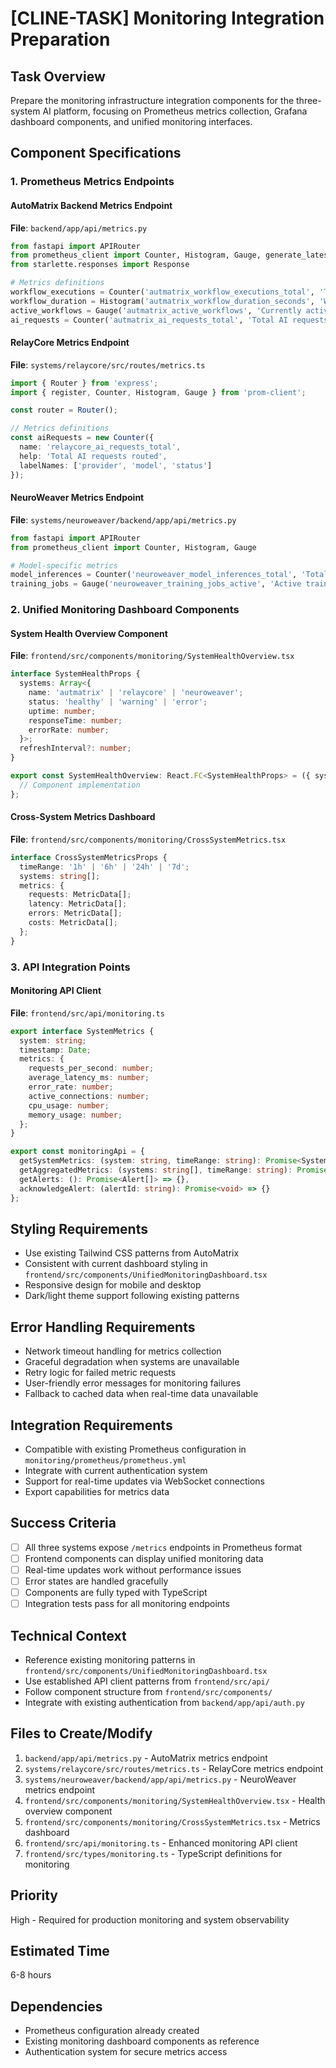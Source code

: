 # [CLINE-TASK] Monitoring Integration Preparation

## Task Overview
Prepare the monitoring infrastructure integration components for the three-system AI platform, focusing on Prometheus metrics collection, Grafana dashboard components, and unified monitoring interfaces.

## Component Specifications

### 1. Prometheus Metrics Endpoints

#### AutoMatrix Backend Metrics Endpoint
**File**: `backend/app/api/metrics.py`
```python
from fastapi import APIRouter
from prometheus_client import Counter, Histogram, Gauge, generate_latest
from starlette.responses import Response

# Metrics definitions
workflow_executions = Counter('autmatrix_workflow_executions_total', 'Total workflow executions', ['status', 'template'])
workflow_duration = Histogram('autmatrix_workflow_duration_seconds', 'Workflow execution duration')
active_workflows = Gauge('autmatrix_active_workflows', 'Currently active workflows')
ai_requests = Counter('autmatrix_ai_requests_total', 'Total AI requests', ['provider', 'model'])
```

#### RelayCore Metrics Endpoint
**File**: `systems/relaycore/src/routes/metrics.ts`
```typescript
import { Router } from 'express';
import { register, Counter, Histogram, Gauge } from 'prom-client';

const router = Router();

// Metrics definitions
const aiRequests = new Counter({
  name: 'relaycore_ai_requests_total',
  help: 'Total AI requests routed',
  labelNames: ['provider', 'model', 'status']
});
```

#### NeuroWeaver Metrics Endpoint
**File**: `systems/neuroweaver/backend/app/api/metrics.py`
```python
from fastapi import APIRouter
from prometheus_client import Counter, Histogram, Gauge

# Model-specific metrics
model_inferences = Counter('neuroweaver_model_inferences_total', 'Total model inferences', ['model_id', 'specialization'])
training_jobs = Gauge('neuroweaver_training_jobs_active', 'Active training jobs')
```

### 2. Unified Monitoring Dashboard Components

#### System Health Overview Component
**File**: `frontend/src/components/monitoring/SystemHealthOverview.tsx`
```typescript
interface SystemHealthProps {
  systems: Array<{
    name: 'autmatrix' | 'relaycore' | 'neuroweaver';
    status: 'healthy' | 'warning' | 'error';
    uptime: number;
    responseTime: number;
    errorRate: number;
  }>;
  refreshInterval?: number;
}

export const SystemHealthOverview: React.FC<SystemHealthProps> = ({ systems, refreshInterval = 30000 }) => {
  // Component implementation
};
```

#### Cross-System Metrics Dashboard
**File**: `frontend/src/components/monitoring/CrossSystemMetrics.tsx`
```typescript
interface CrossSystemMetricsProps {
  timeRange: '1h' | '6h' | '24h' | '7d';
  systems: string[];
  metrics: {
    requests: MetricData[];
    latency: MetricData[];
    errors: MetricData[];
    costs: MetricData[];
  };
}
```

### 3. API Integration Points

#### Monitoring API Client
**File**: `frontend/src/api/monitoring.ts`
```typescript
export interface SystemMetrics {
  system: string;
  timestamp: Date;
  metrics: {
    requests_per_second: number;
    average_latency_ms: number;
    error_rate: number;
    active_connections: number;
    cpu_usage: number;
    memory_usage: number;
  };
}

export const monitoringApi = {
  getSystemMetrics: (system: string, timeRange: string): Promise<SystemMetrics[]> => {},
  getAggregatedMetrics: (systems: string[], timeRange: string): Promise<AggregatedMetrics> => {},
  getAlerts: (): Promise<Alert[]> => {},
  acknowledgeAlert: (alertId: string): Promise<void> => {}
};
```

## Styling Requirements
- Use existing Tailwind CSS patterns from AutoMatrix
- Consistent with current dashboard styling in `frontend/src/components/UnifiedMonitoringDashboard.tsx`
- Responsive design for mobile and desktop
- Dark/light theme support following existing patterns

## Error Handling Requirements
- Network timeout handling for metrics collection
- Graceful degradation when systems are unavailable
- Retry logic for failed metric requests
- User-friendly error messages for monitoring failures
- Fallback to cached data when real-time data unavailable

## Integration Requirements
- Compatible with existing Prometheus configuration in `monitoring/prometheus/prometheus.yml`
- Integrate with current authentication system
- Support for real-time updates via WebSocket connections
- Export capabilities for metrics data

## Success Criteria
- [ ] All three systems expose `/metrics` endpoints in Prometheus format
- [ ] Frontend components can display unified monitoring data
- [ ] Real-time updates work without performance issues
- [ ] Error states are handled gracefully
- [ ] Components are fully typed with TypeScript
- [ ] Integration tests pass for all monitoring endpoints

## Technical Context
- Reference existing monitoring patterns in `frontend/src/components/UnifiedMonitoringDashboard.tsx`
- Use established API client patterns from `frontend/src/api/`
- Follow component structure from `frontend/src/components/`
- Integrate with existing authentication from `backend/app/api/auth.py`

## Files to Create/Modify
1. `backend/app/api/metrics.py` - AutoMatrix metrics endpoint
2. `systems/relaycore/src/routes/metrics.ts` - RelayCore metrics endpoint  
3. `systems/neuroweaver/backend/app/api/metrics.py` - NeuroWeaver metrics endpoint
4. `frontend/src/components/monitoring/SystemHealthOverview.tsx` - Health overview component
5. `frontend/src/components/monitoring/CrossSystemMetrics.tsx` - Metrics dashboard
6. `frontend/src/api/monitoring.ts` - Enhanced monitoring API client
7. `frontend/src/types/monitoring.ts` - TypeScript definitions for monitoring

## Priority
High - Required for production monitoring and system observability

## Estimated Time
6-8 hours

## Dependencies
- Prometheus configuration already created
- Existing monitoring dashboard components as reference
- Authentication system for secure metrics access
